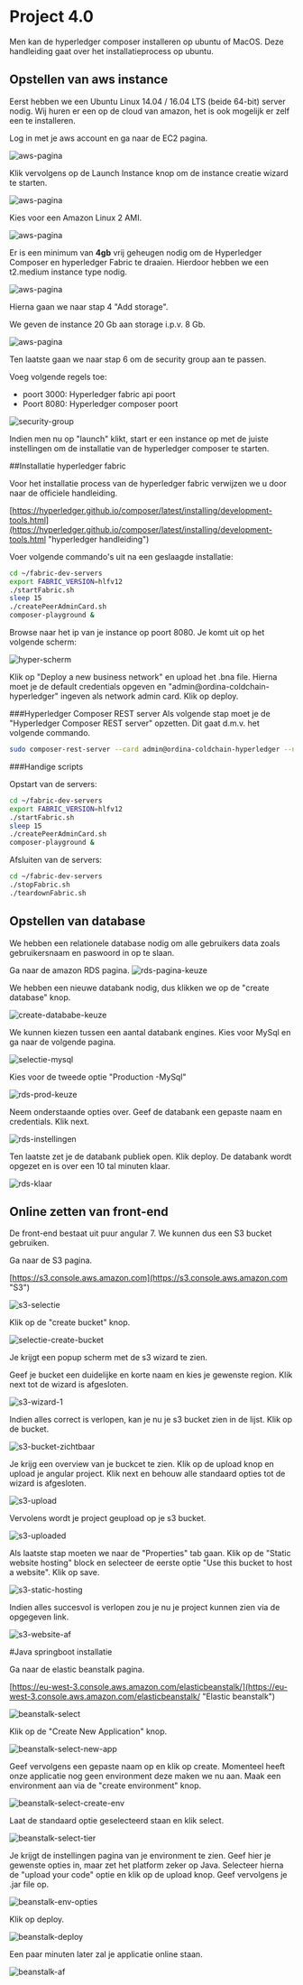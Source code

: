 # Project 4.0
Men kan de hyperledger composer installeren op ubuntu of MacOS. Deze handleiding gaat over het installatieprocess op ubuntu.



## Opstellen van aws instance

Eerst hebben we een Ubuntu Linux 14.04 / 16.04 LTS (beide 64-bit)
server nodig.
Wij huren er een op de cloud van amazon, het is ook mogelijk er zelf een te installeren.

Log in met je aws account en ga naar de EC2 pagina.


![aws-pagina](afbeeldingen/aws-pagina.png "aws-pagina")

Klik vervolgens op de Launch Instance knop om de instance creatie wizard te starten.

![aws-pagina](afbeeldingen/launch-instance.png "aws-pagina")

Kies voor een Amazon Linux 2 AMI. 

![aws-pagina](afbeeldingen/ubuntu-selectie.png "aws-pagina")

Er is een minimum van **4gb** vrij geheugen nodig om de Hyperledger Composer en hyperledger Fabric te draaien. Hierdoor hebben we een t2.medium instance type nodig.

![aws-pagina](afbeeldingen/t2.medium-selectie.png "aws-pagina")

Hierna gaan we naar stap 4 "Add storage".

We geven de instance 20 Gb aan storage i.p.v. 8 Gb.

![aws-pagina](afbeeldingen/storage-keuze.png "aws-pagina")

Ten laatste gaan we naar stap 6 om de security group aan te passen.

Voeg volgende regels toe:

* poort 3000: Hyperledger fabric api poort
* Poort 8080: Hyperledger composer poort

![security-group](afbeeldingen/security-group.png "security-group")

Indien men nu op "launch" klikt, start er een instance op met de juiste instellingen om de installatie van de hyperledger composer te starten.

##Installatie hyperledger fabric

Voor het installatie process van de hyperledger fabric verwijzen we u door naar de officiele handleiding.

[https://hyperledger.github.io/composer/latest/installing/development-tools.html](https://hyperledger.github.io/composer/latest/installing/development-tools.html "hyperledger handleiding")

Voer volgende commando's uit na een geslaagde installatie:

```bash
cd ~/fabric-dev-servers
export FABRIC_VERSION=hlfv12
./startFabric.sh
sleep 15
./createPeerAdminCard.sh
composer-playground &
```
Browse naar het ip van je instance op poort 8080. Je komt uit op het volgende scherm:

![hyper-scherm](afbeeldingen/hyper-scherm.png "hyper-scherm]")

Klik op "Deploy a new business network" en upload het .bna file.
Hierna moet je de default credentials opgeven en "admin@ordina-coldchain-hyperledger" ingeven als network admin card. Klik op deploy.

###Hyperledger Composer REST server
Als volgende stap moet je de "Hyperledger Composer REST server" opzetten. Dit gaat d.m.v. het volgende commando.

```bash
sudo composer-rest-server --card admin@ordina-coldchain-hyperledger --namespaces always --port 3000 &
```

###Handige scripts

Opstart van de servers:

```bash
cd ~/fabric-dev-servers
export FABRIC_VERSION=hlfv12
./startFabric.sh
sleep 15
./createPeerAdminCard.sh
composer-playground &
```
Afsluiten van de servers:
```bash
cd ~/fabric-dev-servers
./stopFabric.sh
./teardownFabric.sh
```

## Opstellen van database

We hebben een relationele database nodig om alle gebruikers data zoals gebruikersnaam en paswoord in op te slaan.

Ga naar de amazon RDS pagina.
![rds-pagina-keuze](afbeeldingen/rds-pagina-keuze.png "rds-pagina-keuze")

We hebben een nieuwe databank nodig, dus klikken we op de "create database" knop.

![create-datababe-keuze](afbeeldingen/create-datababe-keuze.png "create-datababe-keuze")

We kunnen kiezen tussen een aantal databank engines. Kies voor MySql en ga naar de volgende pagina.

![selectie-mysql](afbeeldingen/selectie-mysql.png "selectie-mysql")

Kies voor de tweede optie "Production -MySql"

![rds-prod-keuze](afbeeldingen/rds-prod-keuze.png "rds-prod-keuze")

Neem onderstaande opties over. Geef de databank een gepaste naam en credentials. Klik next.

![rds-instellingen](afbeeldingen/rds-instellingen.png "rds-instellingen")

Ten laatste zet je de databank publiek open. Klik deploy.
De databank wordt opgezet en is over een 10 tal minuten klaar.

![rds-klaar](afbeeldingen/rds-klaar.png "rds-klaar")


## Online zetten van front-end

De front-end bestaat uit puur angular 7. 
We kunnen dus een S3 bucket gebruiken.

Ga naar de S3 pagina.

[https://s3.console.aws.amazon.com](https://s3.console.aws.amazon.com "S3")


![s3-selectie](https://bitbucket.org/ChainReact/cold-chain-project/raw/0420d8cdf6601602df9cb8bb9b9d6e762a0c8da8/afbeeldingen/s3-selectie.png "s3-selectie")

Klik op de "create bucket" knop.

![selectie-create-bucket](afbeeldingen/selectie-create-bucket.png "selectie-create-bucket")

Je krijgt een popup scherm met de s3 wizard te zien.

Geef je bucket een duidelijke en korte naam en kies je gewenste region. Klik next tot de wizard is afgesloten.

![s3-wizard-1](afbeeldingen/s3-wizard-1.png "s3-wizard-1")

Indien alles correct is verlopen, kan je nu je s3 bucket zien in de lijst. Klik op de bucket.

![s3-bucket-zichtbaar](afbeeldingen/s3-bucket-zichtbaar.png "s3-bucket-zichtbaar")

Je krijg een overview van je buckcet te zien. Klik op de upload knop en upload je angular project. Klik next en behouw alle standaard opties tot de wizard is afgesloten.

![s3-upload](afbeeldingen/s3-upload.png "s3-upload")

Vervolens wordt je project geupload op je s3 bucket.

![s3-uploaded](afbeeldingen/s3-uploaded.png "s3-uploaded")

Als laatste stap moeten we naar de "Properties" tab gaan. Klik op de "Static website hosting" block en selecteer de eerste optie "Use this bucket to host a website". Klik op save.

![s3-static-hosting](afbeeldingen/s3-static-hosting.png "s3-static-hosting")

Indien alles succesvol is verlopen zou je nu je project kunnen zien via de opgegeven link.

![s3-website-af](afbeeldingen/s3-website-af.png "s3-website-af")

#Java springboot installatie


Ga naar de elastic beanstalk pagina.

[https://eu-west-3.console.aws.amazon.com/elasticbeanstalk/](https://eu-west-3.console.aws.amazon.com/elasticbeanstalk/ "Elastic beanstalk")

![beanstalk-select](afbeeldingen/beanstalk-select.png "beanstalk-select")

Klik op de "Create New Application" knop. 

![beanstalk-select-new-app](afbeeldingen/beanstalk-select-new-app.png "beanstalk-select-new-app")

Geef vervolgens een gepaste naam op en klik op create.
Momenteel heeft onze applicatie nog geen environment deze maken we nu aan. Maak een environment aan via de "create environment" knop.

![beanstalk-select-create-env](afbeeldingen/beanstalk-select-create-env.png "beanstalk-select-create-env")

Laat de standaard optie geselecteerd staan en klik select.

![beanstalk-select-tier](afbeeldingen/beanstalk-select-tier.png "beanstalk-select-tier")

Je krijgt de instellingen pagina van je environment te zien. Geef hier je gewenste opties in, maar zet het platform zeker op Java.
Selecteer hierna de "upload your code" optie en klik op de upload knop. Geef vervolgens je .jar file op. 

![beanstalk-env-opties](afbeeldingen/beanstalk-env-opties.png "beanstalk-env-opties")

Klik op deploy.

![beanstalk-deploy](afbeeldingen/beanstalk-deploy.png "beanstalk-deploy")

Een paar minuten later zal je applicatie online staan.

![beanstalk-af](afbeeldingen/beanstalk-af.png "beanstalk-af")

